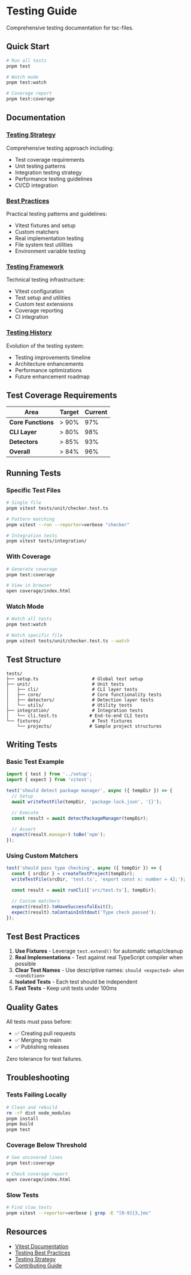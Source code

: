 # Testing Guide

Comprehensive testing documentation for tsc-files.

## Quick Start

```bash
# Run all tests
pnpm test

# Watch mode
pnpm test:watch

# Coverage report
pnpm test:coverage
```

## Documentation

### [Testing Strategy](./strategy.md)

Comprehensive testing approach including:

- Test coverage requirements
- Unit testing patterns
- Integration testing strategy
- Performance testing guidelines
- CI/CD integration

### [Best Practices](./best-practices.md)

Practical testing patterns and guidelines:

- Vitest fixtures and setup
- Custom matchers
- Real implementation testing
- File system test utilities
- Environment variable testing

### [Testing Framework](./framework.md)

Technical testing infrastructure:

- Vitest configuration
- Test setup and utilities
- Custom test extensions
- Coverage reporting
- CI integration

### [Testing History](./history.md)

Evolution of the testing system:

- Testing improvements timeline
- Architecture enhancements
- Performance optimizations
- Future enhancement roadmap

## Test Coverage Requirements

| Area               | Target | Current |
| ------------------ | ------ | ------- |
| **Core Functions** | > 90%  | 97%     |
| **CLI Layer**      | > 80%  | 98%     |
| **Detectors**      | > 85%  | 93%     |
| **Overall**        | > 84%  | 96%     |

## Running Tests

### Specific Test Files

```bash
# Single file
pnpm vitest tests/unit/checker.test.ts

# Pattern matching
pnpm vitest --run --reporter=verbose "checker"

# Integration tests
pnpm vitest tests/integration/
```

### With Coverage

```bash
# Generate coverage
pnpm test:coverage

# View in browser
open coverage/index.html
```

### Watch Mode

```bash
# Watch all tests
pnpm test:watch

# Watch specific file
pnpm vitest tests/unit/checker.test.ts --watch
```

## Test Structure

```text
tests/
├── setup.ts                    # Global test setup
├── unit/                       # Unit tests
│   ├── cli/                    # CLI layer tests
│   ├── core/                   # Core functionality tests
│   ├── detectors/              # Detection layer tests
│   └── utils/                  # Utility tests
├── integration/                # Integration tests
│   └── cli.test.ts            # End-to-end CLI tests
└── fixtures/                   # Test fixtures
    └── projects/              # Sample project structures
```

## Writing Tests

### Basic Test Example

```typescript
import { test } from '../setup';
import { expect } from 'vitest';

test('should detect package manager', async ({ tempDir }) => {
  // Setup
  await writeTestFile(tempDir, 'package-lock.json', '{}');

  // Execute
  const result = await detectPackageManager(tempDir);

  // Assert
  expect(result.manager).toBe('npm');
});
```

### Using Custom Matchers

```typescript
test('should pass type checking', async ({ tempDir }) => {
  const { srcDir } = createTestProject(tempDir);
  writeTestFile(srcDir, 'test.ts', 'export const x: number = 42;');

  const result = await runCli(['src/test.ts'], tempDir);

  // Custom matchers
  expect(result).toHaveSuccessfulExit();
  expect(result).toContainInStdout('Type check passed');
});
```

## Test Best Practices

1. **Use Fixtures** - Leverage `test.extend()` for automatic setup/cleanup
2. **Real Implementations** - Test against real TypeScript compiler when possible
3. **Clear Test Names** - Use descriptive names: `should <expected> when <condition>`
4. **Isolated Tests** - Each test should be independent
5. **Fast Tests** - Keep unit tests under 100ms

## Quality Gates

All tests must pass before:

- ✅ Creating pull requests
- ✅ Merging to main
- ✅ Publishing releases

Zero tolerance for test failures.

## Troubleshooting

### Tests Failing Locally

```bash
# Clean and rebuild
rm -rf dist node_modules
pnpm install
pnpm build
pnpm test
```

### Coverage Below Threshold

```bash
# See uncovered lines
pnpm test:coverage

# Check coverage report
open coverage/index.html
```

### Slow Tests

```bash
# Find slow tests
pnpm vitest --reporter=verbose | grep -E "[0-9]{3,}ms"
```

## Resources

- [Vitest Documentation](https://vitest.dev/)
- [Testing Best Practices](./best-practices.md)
- [Testing Strategy](./strategy.md)
- [Contributing Guide](../CONTRIBUTING.md)
